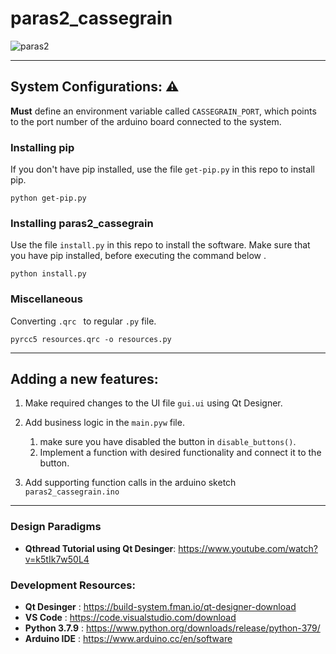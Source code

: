 # paras2_cassegrain
![paras2](https://user-images.githubusercontent.com/6905938/158105824-3d6c9a98-f061-4c36-a0c9-cd17335c7f8f.png)

---

## System Configurations: :warning:

**Must** define an environment variable called `CASSEGRAIN_PORT`, which points to the port number of the arduino board connected to the system.



### Installing pip

If you don't have pip installed, use the file `get-pip.py` in this repo to install pip.

```shell
python get-pip.py
```



### Installing paras2_cassegrain

Use the file `install.py` in this repo to install the software. Make sure that you have pip installed, before executing the command below .

```shell
python install.py
```



### Miscellaneous

Converting `.qrc `  to regular `.py`  file.

```shell
pyrcc5 resources.qrc -o resources.py
```



---



## Adding a new features:

1. Make required changes to the UI file `gui.ui` using Qt Designer.

2. Add business logic in the `main.pyw` file.
   1. make sure you have disabled the button in `disable_buttons()`.
   2. Implement a function with desired functionality  and connect it to the button.
   
3. Add supporting function calls in the arduino sketch `paras2_cassegrain.ino`

   

---

### **Design Paradigms**

- **Qthread Tutorial using Qt Desinger**: https://www.youtube.com/watch?v=k5tIk7w50L4

  

### **Development Resources:**

- **Qt Desinger** : https://build-system.fman.io/qt-designer-download
- **VS Code** : https://code.visualstudio.com/download
- **Python 3.7.9** : https://www.python.org/downloads/release/python-379/
- **Arduino IDE** : https://www.arduino.cc/en/software 